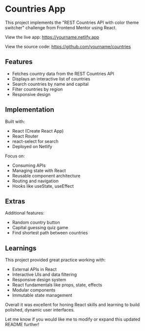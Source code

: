 # Countries App

This project implements the "REST Countries API with color theme switcher" challenge from Frontend Mentor using React. 

View the live app: https://yourname.netlify.app

View the source code: https://github.com/yourname/countries

## Features

- Fetches country data from the REST Countries API
- Displays an interactive list of countries
- Search countries by name and capital
- Filter countries by region
- Responsive design

## Implementation 

Built with:

- React (Create React App)
- React Router
- react-select for search
- Deployed on Netlify

Focus on:

- Consuming APIs
- Managing state with React
- Reusable component architecture
- Routing and navigation
- Hooks like useState, useEffect

## Extras

Additional features:

- Random country button
- Capital guessing quiz game
- Find shortest path between countries

## Learnings

This project provided great practice working with:

- External APIs in React
- Interactive UIs and data filtering
- Responsive design system
- React fundamentals like props, state, effects
- Modular components
- Immutable state management

Overall it was excellent for honing React skills and learning to build polished, dynamic user interfaces.

Let me know if you would like me to modify or expand this updated README further!
